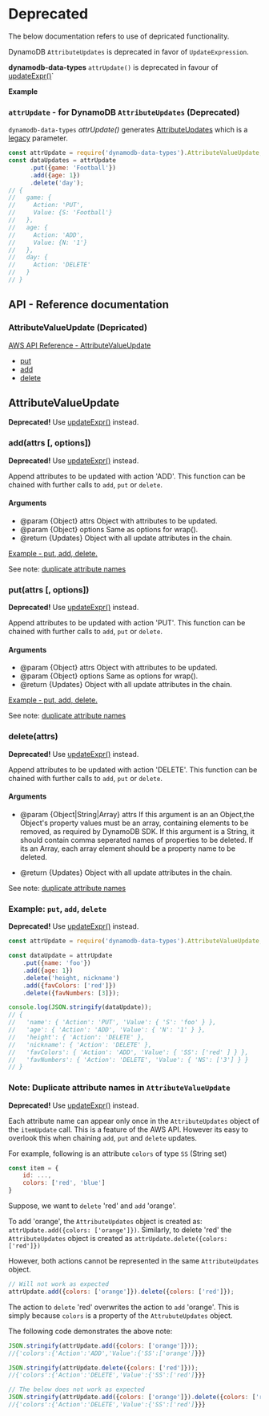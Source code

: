 # Deprecated

The below documentation refers to use of depricated functionality.

DynamoDB `AttributeUpdates` is deprecated in favor of `UpdateExpression`.

**dynamodb-data-types** `attrUpdate()` is deprecated in favour of [updateExpr()](Readme.html#updateExpr)`

__Example__

### `attrUpdate` - for DynamoDB `AttributeUpdates` (Deprecated)

`dynamodb-data-types` *attrUpdate()* generates
[AttributeUpdates](https://docs.aws.amazon.com/amazondynamodb/latest/developerguide/LegacyConditionalParameters.AttributeUpdates.html)
which is a
[legacy](https://docs.aws.amazon.com/amazondynamodb/latest/developerguide/LegacyConditionalParameters.html)
parameter.

```js
const attrUpdate = require('dynamodb-data-types').AttributeValueUpdate;
const dataUpdates = attrUpdate
      .put({game: 'Football'})
      .add({age: 1})
      .delete('day');
// {
//   game: {
//     Action: 'PUT',
//     Value: {S: 'Football'}
//   },
//   age: {
//     Action: 'ADD',
//     Value: {N: '1'}
//   },
//   day: {
//     Action: 'DELETE'
//   }
// }
```

## API - Reference documentation

### AttributeValueUpdate (Depricated)

[AWS API Reference -
AttributeValueUpdate](http://docs.aws.amazon.com/amazondynamodb/latest/APIReference/API_AttributeValueUpdate.html) 

* [put](#put)
* [add](#add)
* [delete](#delete)

## AttributeValueUpdate

**Deprecated!** Use [updateExpr()](#updateExpr) instead.

<a name="add"></a>

### add(attrs [, options])

**Deprecated!** Use [updateExpr()](#updateExpr) instead.

Append attributes to be updated with action 'ADD'.
This function can be chained with further calls to `add`, `put` or `delete`.

#### Arguments

 * @param {Object} attrs Object with attributes to be updated.
 * @param {Object} options Same as options for wrap().
 * @return {Updates} Object with all update attributes in the chain.

<a href="#example_put_add_delete">Example - put, add, delete.</a>

See note: <a href="#duplicate_attr_name">duplicate attribute names</a>

<a name="put"></a>

### put(attrs [, options])

**Deprecated!** Use [updateExpr()](#updateExpr) instead.

Append attributes to be updated with action 'PUT'.
This function can be chained with further calls to `add`, `put` or `delete`.

#### Arguments

 * @param {Object} attrs Object with attributes to be updated.
 * @param {Object} options Same as options for wrap().
 * @return {Updates} Object with all update attributes in the chain.

<a href="#example_put_add_delete">Example - put, add, delete.</a>

See note: <a href="#duplicate_attr_name">duplicate attribute names</a>

<a name="delete"></a>

### delete(attrs)

**Deprecated!** Use [updateExpr()](#updateExpr) instead.

Append attributes to be updated with action 'DELETE'.
This function can be chained with further calls to `add`, `put` or `delete`.

#### Arguments

 * @param {Object|String|Array} attrs If this argument is an an Object,the
   Object's property values must be an array, containing elements to be removed,
   as required by DynamoDB SDK.  If this argument is a String, it should contain
   comma seperated names of properties to be deleted.  If its an Array, each
   array element should be a property  name to be deleted.

 * @return {Updates} Object with all update attributes in the chain.

See note: <a href="#duplicate_attr_name">duplicate attribute names</a>

<a name="example_put_add_delete"></a>
### Example: `put`, `add`, `delete`

**Deprecated!** Use [updateExpr()](#updateExpr) instead.

```js
const attrUpdate = require('dynamodb-data-types').AttributeValueUpdate;

const dataUpdate = attrUpdate
    .put({name: 'foo'})
    .add({age: 1})
    .delete('height, nickname')
    .add({favColors: ['red']})
    .delete({favNumbers: [3]});

console.log(JSON.stringify(dataUpdate));
// {
//   'name': { 'Action': 'PUT', 'Value': { 'S': 'foo' } },
//   'age': { 'Action': 'ADD', 'Value': { 'N': '1' } },
//   'height': { 'Action': 'DELETE' },
//   'nickname': { 'Action': 'DELETE' },
//   'favColors': { 'Action': 'ADD', 'Value': { 'SS': ['red' ] } },
//   'favNumbers': { 'Action': 'DELETE', 'Value': { 'NS': ['3'] } }
// }
```

<a name="duplicate_attr_name"></a>
### Note: Duplicate attribute names in `AttributeValueUpdate`

**Deprecated!** Use [updateExpr()](#updateExpr) instead.

Each attribute name can appear only once in the `AttributeUpdates` object of the
`itemUpdate` call. This is a feature of the AWS API.  However its easy to
overlook this when chaining `add`, `put` and `delete` updates.

For example, following is an attribute `colors` of type `SS` (String set)

```js
const item = {
    id: ...,
    colors: ['red', 'blue']
}
```

Suppose, we want to `delete` 'red' and `add` 'orange'.

To add 'orange', the `AttributeUpdates` object is created as:
`attrUpdate.add({colors: ['orange']})`. Similarly, to delete 'red' the
`AttributeUpdates` object is created as `attrUpdate.delete({colors: ['red']})`

However, both actions cannot be represented in the same `AttributeUpdates`
object.

```js
// Will not work as expected
attrUpdate.add({colors: ['orange']}).delete({colors: ['red']});
```

The action to `delete` 'red' overwrites the action to `add` 'orange'. This is
simply because `colors` is a property of the `AttrubuteUpdates` object.

The following code demonstrates the above note:

```js
JSON.stringify(attrUpdate.add({colors: ['orange']}));
//{'colors':{'Action':'ADD','Value':{'SS':['orange']}}}

JSON.stringify(attrUpdate.delete({colors: ['red']}));
//{'colors':{'Action':'DELETE','Value':{'SS':['red']}}}

// The below does not work as expected
JSON.stringify(attrUpdate.add({colors: ['orange']}).delete({colors: ['red']}));
//{'colors':{'Action':'DELETE','Value':{'SS':['red']}}}

```
